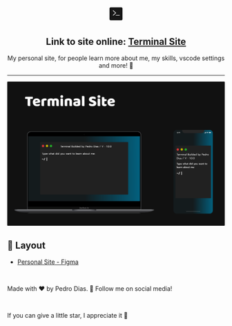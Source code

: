 <h1 align="center">
  <img src="./public/plain-logo.svg" alt="project logo" title="project logo" height="30px" />
</h1> 

<h2 align="center">Link to site online: <a href="https://pedro-dias.vercel.app/" target="_blank">Terminal Site</a> </h2>

<p align="center"> My personal site, for people learn more about me, my skills, vscode settings and more! 🎉 </p>

---

<img src="./public/template.svg" alt="Project image" title="project" />

## 🔖 Layout
- [Personal Site - Figma](https://www.figma.com/file/jDW8u7N3EpoZEp5HxuIHEY/Personal-Site?type=design&node-id=1-3&mode=design&t=ddsFa3XR33fJFxXL-0)

</br>

Made with ♥ by Pedro Dias. 👋 Follow me on social media! 

</br>

If you can give a little star, I appreciate it 🤩
